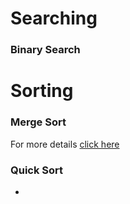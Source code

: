 # Searching 
### Binary Search
# Sorting
 ### Merge Sort
 For more details [click here](/core-java/mergesort.md)
 ### Quick Sort
- 
